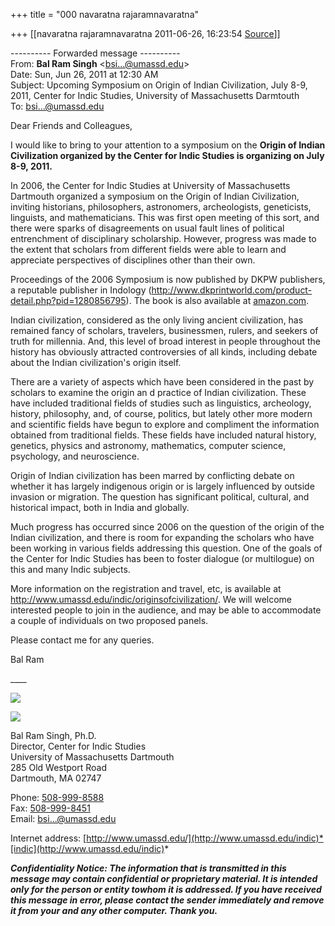 +++
title = "000 navaratna rajaramnavaratna"

+++
[[navaratna rajaramnavaratna	2011-06-26, 16:23:54 [Source](https://groups.google.com/g/bvparishat/c/eXqrfkgqzUM)]]



  
  

---------- Forwarded message ----------  
From: **Bal Ram Singh** \<[bsi...@umassd.edu]()\>  
Date: Sun, Jun 26, 2011 at 12:30 AM  
Subject: Upcoming Symposium on Origin of Indian Civilization, July 8-9, 2011, Center for Indic Studies, University of Massachusetts Darmtouth  
To: [bsi...@umassd.edu]()  
  
  

Dear Friends and Colleagues,



I would like to bring to your attention to a symposium on the **Origin of Indian Civilization organized by the Center for Indic Studies is organizing on July 8-9, 2011.**



In 2006, the Center for Indic Studies at University of Massachusetts Dartmouth organized a symposium on the Origin of Indian Civilization, inviting historians, philosophers, astronomers, archeologists, geneticists, linguists, and mathematicians. This was first open meeting of this sort, and there were sparks of disagreements on usual fault lines of political entrenchment of disciplinary scholarship. However, progress was made to the extent that scholars from different fields were able to learn and appreciate perspectives of disciplines other than their own.

Proceedings of the 2006 Symposium is now published by DKPW publishers, a reputable publisher in Indology (<http://www.dkprintworld.com/product-detail.php?pid=1280856795>). The book is also available at [amazon.com](http://amazon.com/).



Indian civilization, considered as the only living ancient civilization, has remained fancy of scholars, travelers, businessmen, rulers, and seekers of truth for millennia. And, this level of broad interest in people throughout the history has obviously attracted controversies of all kinds, including debate about the Indian civilization's origin itself.



There are a variety of aspects which have been considered in the past by scholars to examine the origin an d practice of Indian civilization. These have included traditional fields of studies such as linguistics, archeology, history, philosophy, and, of course, politics, but lately other more modern and scientific fields have begun to explore and compliment the information obtained from traditional fields. These fields have included natural history, genetics, physics and astronomy, mathematics, computer science, psychology, and neuroscience.



Origin of Indian civilization has been marred by conflicting debate on whether it has largely indigenous origin or is largely influenced by outside invasion or migration. The question has significant political, cultural, and historical impact, both in India and globally.



Much progress has occurred since 2006 on the question of the origin of the Indian civilization, and there is room for expanding the scholars who have been working in various fields addressing this question. One of the goals of the Center for Indic Studies has been to foster dialogue (or multilogue) on this and many Indic subjects.



More information on the registration and travel, etc, is available at <http://www.umassd.edu/indic/originsofcivilization/>. We will welcome interested people to join in the audience, and may be able to accommodate a couple of individuals on two proposed panels.



Please contact me for any queries.



Bal Ram

\_\_\_\_



![](https://groups.google.com/group/bvparishat/attach/d5c41f3f9f016524/image001.png?part=0.1)

![](https://groups.google.com/group/bvparishat/attach/d5c41f3f9f016524/image003.png?part=0.2)





Bal Ram Singh, Ph.D.  
Director, Center for Indic Studies  
University of Massachusetts Dartmouth  
285 Old Westport Road  
Dartmouth, MA 02747  
  
Phone: [508-999-8588](tel:508-999-8588)  
Fax: [508-999-8451](tel:508-999-8451)  
Email: [bsi...@umassd.edu]()  
  
Internet address: [http://www.umassd.edu/](http://www.umassd.edu/indic)*[indic](http://www.umassd.edu/indic)*



***Confidentiality Notice: The information that is transmitted in this message may contain confidential or proprietary material. It is intended only for the person or entity towhom it is addressed. If you have received this message in error, please contact the sender immediately and remove it from your and any other computer. Thank you.***



  

